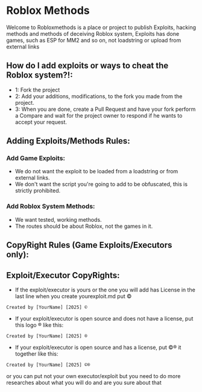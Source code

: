 # Roblox Methods
Welcome to Robloxmethods is a place or project to publish Exploits, hacking methods and methods of deceiving Roblox system, Exploits has done games, such as ESP for MM2 and so on, not loadstring or upload from external links 

## How do I add exploits or ways to cheat the Roblox system?!:
- 1: Fork the project 
- 2: Add your additions, modifications, to the fork you made from the project. 
- 3: When you are done, create a Pull Request and have your fork perform a Compare and wait for the project owner to respond if he wants to accept your request. 

## Adding Exploits/Methods Rules:
### Add Game Exploits:
- We do not want the exploit to be loaded from a loadstring or from external links. 
- We don't want the script you're going to add to be obfuscated, this is strictly prohibited. 

### Add Roblox System Methods:
- We want tested, working methods. 
- The routes should be about Roblox, not the games in it.

## CopyRight Rules (Game Exploits/Executors only):
## Exploit/Executor CopyRights:
- If the exploit/executor is yours or the one you will add has License in the last line when you create yourexploit.md put ©
```
Created by [YourName] [2025] ©
```
- If your exploit/executor is open source and does not have a license, put this logo ® like this: 
```
Created by [YourName] [2025] ®
```

- If your exploit/executor is open source and has a license, put ©® it together like this: 
```
Created by [YourName] [2025] ©®
```

or you can put not your own executor/exploit but you need to do more researches about what you will do and are you sure about that
